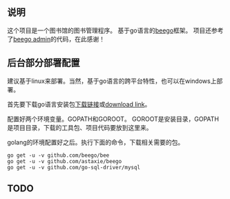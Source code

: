 ## 说明

这个项目是一个图书馆的图书管理程序。
基于go语言的[beego](https://github.com/beego)框架。
项目还参考了[beego admin](https://github.com/beego/admin)的代码，在此感谢！

## 后台部分部署配置

建议基于linux来部署。当然，基于go语言的跨平台特性，也可以在windows上部署。

首先要下载go语言安装包[下载链接](https://golang.google.cn/)或[download link](https://golang.org)。

配置好两个环境变量。GOPATH和GOROOT。
GOROOT是安装目录，GOPATH是项目目录，下载的工具包、项目代码要放到这里来。

golang的环境配置好之后。执行下面的命令，下载相关需要的包。

```
go get -u -v github.com/beego/bee
go get -u -v github.com/astaxie/beego
go get -u -v github.com/go-sql-driver/mysql
```

## TODO
